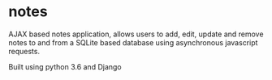 # notes
AJAX based notes application, allows users to add, edit, update and remove notes to and from a SQLite based database using asynchronous javascript requests.

Built using python 3.6 and Django 

